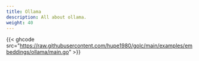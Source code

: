 ```yaml
---
title: Ollama
description: All about ollama.
weight: 40
---
```


{{< ghcode src="https://raw.githubusercontent.com/hupe1980/golc/main/examples/embeddings/ollama/main.go" >}}